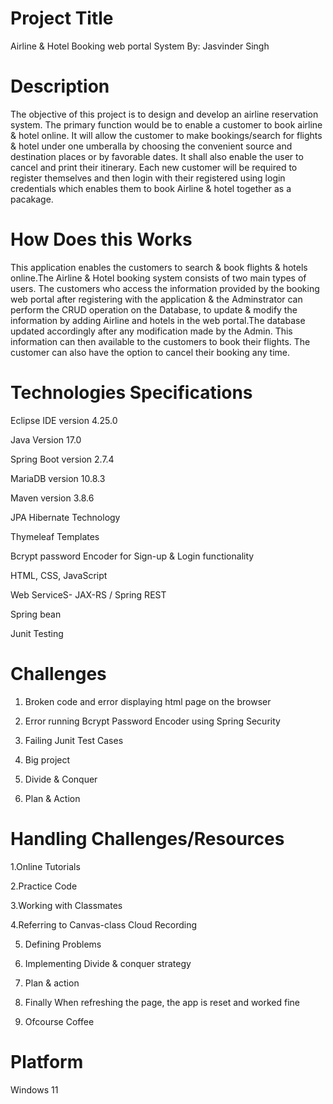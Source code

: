  # Project Title
 Airline & Hotel Booking web portal System
 By: Jasvinder Singh 
 
 # Description
 The objective of this project is to design and develop an airline reservation system. The primary function would be to enable a customer to book airline & hotel
 online. It will allow the customer to make bookings/search for flights & hotel under one umberalla by choosing the convenient source and destination places or by
 favorable dates. It shall also enable the user to cancel and print their itinerary. Each new customer will be required to register themselves and then login with
 their registered using login credentials which enables them to book Airline & hotel together as a pacakage. 



# How Does this Works 
This application enables the customers to search & book flights & hotels online.The Airline & Hotel booking system consists of two main types of users. The customers
who access the information provided by the booking web portal after registering with the application & the Adminstrator can perform the CRUD operation on the Database,
to update & modify the information by adding Airline and hotels in the web portal.The database  updated accordingly after any modification made by the Admin. This 
information can then available to the customers to book their flights. The customer can also have the option to cancel their booking any time. 


# Technologies Specifications

Eclipse IDE version 4.25.0

Java Version 17.0

Spring Boot  version 2.7.4

MariaDB  version 10.8.3

Maven version 3.8.6

JPA Hibernate Technology

Thymeleaf Templates

Bcrypt password Encoder for Sign-up & Login functionality 

HTML, CSS, JavaScript

Web ServiceS- JAX-RS / Spring REST

Spring bean

Junit Testing  

 
# Challenges

1. Broken code and error displaying html page on the browser 

2. Error running Bcrypt Password Encoder using Spring Security

3. Failing Junit Test Cases 

4. Big project  

5. Divide & Conquer  

6. Plan & Action

	
# Handling Challenges/Resources

 1.Online Tutorials 
 
 2.Practice Code 
 
 3.Working with Classmates
 
 4.Referring to Canvas-class Cloud Recording 
 
 5. Defining Problems
 
 6. Implementing Divide & conquer strategy
 
 7. Plan & action
 
 8. Finally When refreshing the page, the app is reset and worked fine 
 
 9. Ofcourse Coffee

# Platform
  Windows 11                                   

